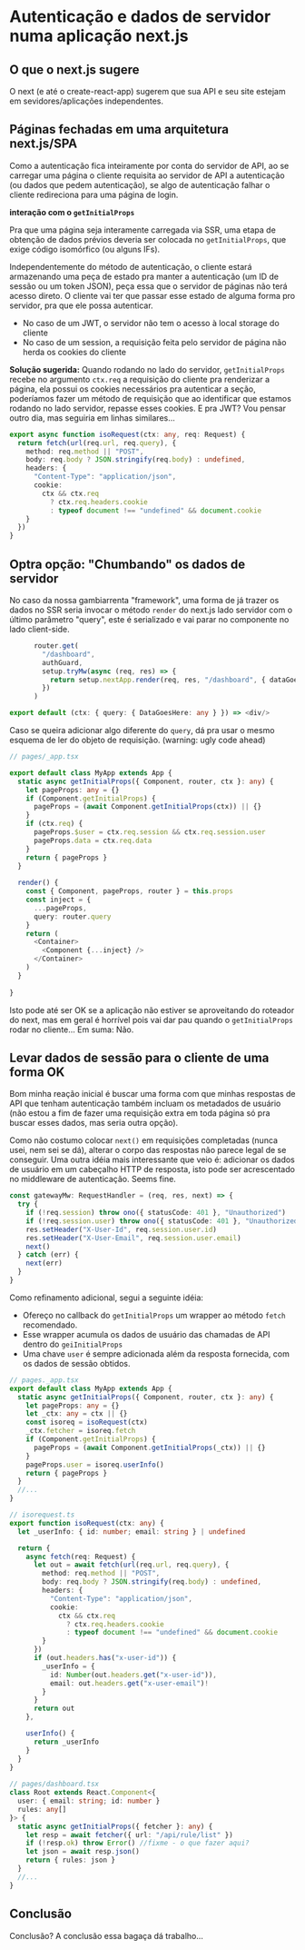 # Autenticação e dados de servidor numa aplicação next.js

## O que o next.js sugere

O next (e até o create-react-app) sugerem que sua API e seu site estejam em sevidores/aplicações independentes.

## Páginas fechadas em uma arquitetura next.js/SPA

Como a autenticação fica inteiramente por conta do servidor de API, ao se carregar uma página o cliente requisita ao servidor de API a autenticação (ou dados que pedem autenticação), se algo de autenticação falhar o cliente redireciona para uma página de login.

**interação com o `getInitialProps`**

Pra que uma página seja interamente carregada via SSR, uma etapa de obtenção de dados prévios deveria ser colocada no `getInitialProps`, que exige código isomórfico (ou alguns IFs).

Independentemente do método de autenticação, o cliente estará armazenando uma peça de estado pra manter a autenticação (um ID de sessão ou um token JSON), peça essa que o servidor de páginas não terá acesso direto. O cliente vai ter que passar esse estado de alguma forma pro servidor, pra que ele possa autenticar.

- No caso de um JWT, o servidor não tem o acesso à local storage do cliente
- No caso de um session, a requisição feita pelo servidor de página não herda os cookies do cliente

**Solução sugerida:** Quando rodando no lado do servidor, `getInitialProps` recebe  no argumento `ctx.req` a requisição do cliente pra renderizar a página, ela possui os cookies necessários pra autenticar a seção, poderíamos fazer um método de requisição que ao identificar que estamos rodando no lado servidor, repasse esses cookies. E pra JWT? Vou pensar outro dia, mas seguiria em linhas similares...

```typescript
export async function isoRequest(ctx: any, req: Request) {
  return fetch(url(req.url, req.query), {
    method: req.method || "POST",
    body: req.body ? JSON.stringify(req.body) : undefined,
    headers: {
      "Content-Type": "application/json",
      cookie:
        ctx && ctx.req
          ? ctx.req.headers.cookie
          : typeof document !== "undefined" && document.cookie
    }
  })
}
```

## Optra opção: "Chumbando" os dados de servidor

No caso da nossa gambiarrenta "framework", uma forma de já trazer os dados no SSR seria invocar o método `render` do next.js lado servidor com o último parâmetro "query", este é serializado e vai parar no componente no lado client-side.

```typescript
      router.get(
        "/dashboard",
        authGuard,
        setup.tryMw(async (req, res) => {
          return setup.nextApp.render(req, res, "/dashboard", { dataGoesHere })
        })
      )
```

```typescript
export default (ctx: { query: { DataGoesHere: any } }) => <div/>
```

Caso se queira adicionar algo diferente do `query`, dá pra usar o mesmo esquema de ler do objeto de requisição. (warning: ugly code ahead)

```typescript
// pages/_app.tsx

export default class MyApp extends App {
  static async getInitialProps({ Component, router, ctx }: any) {
    let pageProps: any = {}
    if (Component.getInitialProps) {
      pageProps = (await Component.getInitialProps(ctx)) || {}
    }
    if (ctx.req) {
      pageProps.$user = ctx.req.session && ctx.req.session.user
      pageProps.data = ctx.req.data
    }
    return { pageProps }
  }
  
  render() {
    const { Component, pageProps, router } = this.props
    const inject = {
      ...pageProps,
      query: router.query
    }
    return (
      <Container>
        <Component {...inject} />
      </Container>
    )
  }    
    
}
```

Isto pode até ser OK se a aplicação não estiver se aproveitando do roteador do next, mas em geral é horrível pois vai dar pau quando o `getInitialProps` rodar no cliente...  Em suma: Não.

## Levar dados de sessão para o cliente de uma forma OK

Bom minha reação inicial é buscar uma forma com que minhas respostas de API que tenham autenticação também incluam os metadados de usuário (não estou a fim de fazer uma requisição extra em toda página só pra buscar esses dados, mas seria outra opção).

Como não costumo colocar `next()` em requisições completadas (nunca usei, nem sei se dá), alterar o corpo das respostas não parece legal de se conseguir. Uma outra idéia mais interessante que veio é: adicionar os dados de usuário em um cabeçalho HTTP de resposta, isto pode ser acrescentado no middleware de autenticação. Seems fine.

```typescript
const gatewayMw: RequestHandler = (req, res, next) => {
  try {
    if (!req.session) throw ono({ statusCode: 401 }, "Unauthorized")
    if (!req.session.user) throw ono({ statusCode: 401 }, "Unauthorized")
    res.setHeader("X-User-Id", req.session.user.id)
    res.setHeader("X-User-Email", req.session.user.email)
    next()
  } catch (err) {
    next(err)
  }
}
```

Como refinamento adicional, segui a seguinte idéia:

- Ofereço no callback do `getInitialProps` um wrapper ao método `fetch` recomendado.
- Esse wrapper acumula os dados de usuário das chamadas de API dentro do `geiInitialProps`
- Uma chave `user` é sempre adicionada além da resposta fornecida, com os dados de sessão obtidos.

```typescript
// pages._app.tsx
export default class MyApp extends App {
  static async getInitialProps({ Component, router, ctx }: any) {
    let pageProps: any = {}
    let _ctx: any = ctx || {}
    const isoreq = isoRequest(ctx)
    _ctx.fetcher = isoreq.fetch
    if (Component.getInitialProps) {
      pageProps = (await Component.getInitialProps(_ctx)) || {}
    }
    pageProps.user = isoreq.userInfo()
    return { pageProps }
  }
  //...
}

// isorequest.ts
export function isoRequest(ctx: any) {
  let _userInfo: { id: number; email: string } | undefined

  return {
    async fetch(req: Request) {
      let out = await fetch(url(req.url, req.query), {
        method: req.method || "POST",
        body: req.body ? JSON.stringify(req.body) : undefined,
        headers: {
          "Content-Type": "application/json",
          cookie:
            ctx && ctx.req
              ? ctx.req.headers.cookie
              : typeof document !== "undefined" && document.cookie
        }
      })
      if (out.headers.has("x-user-id")) {
        _userInfo = {
          id: Number(out.headers.get("x-user-id")),
          email: out.headers.get("x-user-email")!
        }
      }
      return out
    },

    userInfo() {
      return _userInfo
    }
  }
}
    
// pages/dashboard.tsx
class Root extends React.Component<{
  user: { email: string; id: number }
  rules: any[]
}> {
  static async getInitialProps({ fetcher }: any) {
    let resp = await fetcher({ url: "/api/rule/list" })
    if (!resp.ok) throw Error() //fixme - o que fazer aqui?
    let json = await resp.json()
    return { rules: json }
  }
  //...
}
```

## Conclusão

Conclusão? A conclusão essa bagaça dá trabalho...

